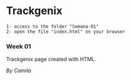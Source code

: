 # Trackgenix

```
1- access to the folder "Semana-01"
2- open the file "index.html" on your browser
```

### Week 01

Trackgenix page created with HTML.

_By Camila_
